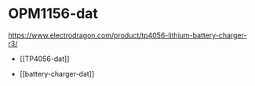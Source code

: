 
# OPM1156-dat


https://www.electrodragon.com/product/tp4056-lithium-battery-charger-r3/

- [[TP4056-dat]]

- [[battery-charger-dat]]
